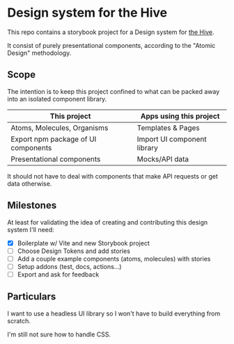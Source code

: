 # Design system for the Hive

This repo contains a storybook project for a Design system for [the Hive]().

It consist of purely presentational components, according to the "Atomic Design" methodology.

## Scope

The intention is to keep this project confined to what can be packed away into an isolated component library.

| This project                        | Apps using this project     |
| ----------------------------------- | --------------------------- |
| Atoms, Molecules, Organisms         | Templates & Pages           |
| Export npm package of UI components | Import UI component library |
| Presentational components           | Mocks/API data              |

It should not have to deal with components that make API requests or get data otherwise.

## Milestones

At least for validating the idea of creating and contributing this design system I'll need:

- [x] Boilerplate w/ Vite and new Storybook project
- [ ] Choose Design Tokens and add stories
- [ ] Add a couple example components (atoms, molecules) with stories
- [ ] Setup addons (test, docs, actions...)
- [ ] Export and ask for feedback

## Particulars

I want to use a headless UI library so I won't have to build everything from scratch.

I'm still not sure how to handle CSS.
